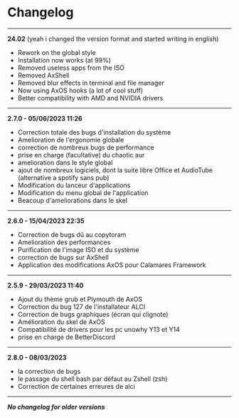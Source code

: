 # Changelog
_________
**24.02** (yeah i changed the version format and started writing in english)
- Rework on the global style
- Installation now works (at 99%)
- Removed useless apps from the ISO
- Removed AxShell
- Removed blur effects in terminal and file manager
- Now using AxOS hooks (a lot of cool stuff)
- Better compatibility with AMD and NVIDIA drivers

_____________________
**2.7.0 - 05/06/2023 11:26**
- Correction totale des bugs d'installation du système
- Amelioration de l'ergonomie globale
- correction de nombreux bugs de performance
- prise en charge (facultative) du chaotic aur
- amelioration dans le style global
- ajout de nombreux logiciels, dont la suite libre Office et AudioTube (alternative a spotify sans pub)
- Modification du lanceur d'applications
- Modification du menu global de l'application
- Beacoup d'ameliorations dans le skel

______________________________
**2.6.0 - 15/04/2023 22:35**

- Correction de bugs dû au copytoram
- Amelioration des performances 
- Purification de l'image ISO et du système
- correction de bugs sur AxShell
- Application des modifications AxOS pour Calamares Framework
_ _ _ _ _ _ _ _ _ _ _ _
**2.5.9 - 29/03/2023 11:40**

- Ajout du thème grub et Plymouth de AxOS
- Correction du bug 127 de l'installateur ALCI
- Correction de bugs graphiques (écran qui clignote)
- Amélioration du skel de AxOS
- Compatibilité de drivers pour les pc unowhy Y13 et Y14
- prise en charge de BetterDiscord 

___________________________
**2.8.0 - 08/03/2023**
- la correction de bugs 
- le passage du shell bash par défaut au Zshell (zsh)
- Correction de certaines erreures de alci
___________________________

***No changelog for older versions***
